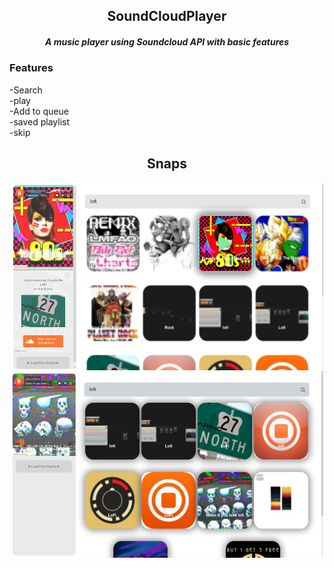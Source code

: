 
<h2 align="center">SoundCloudPlayer</h2>  
<h5 align="center">
  A music player using Soundcloud API with basic features
</h5>


### Features
-Search  
-play  
-Add to queue  
-saved playlist  
-skip
<h2 align="center">Snaps</h2>   
<p align="center">
  <img align="center" src="https://github.com/Tuurash/SoundCloudPlayer/blob/master/Snaps/b1.png" width="500" height="300" />
  <img align="center" src="https://github.com/Tuurash/SoundCloudPlayer/blob/master/Snaps/b2.png" width="500" height="300" />
</p>

